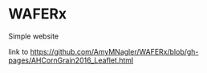 # WAFERx
Simple website

link to https://github.com/AmyMNagler/WAFERx/blob/gh-pages/AHCornGrain2016_Leaflet.html
